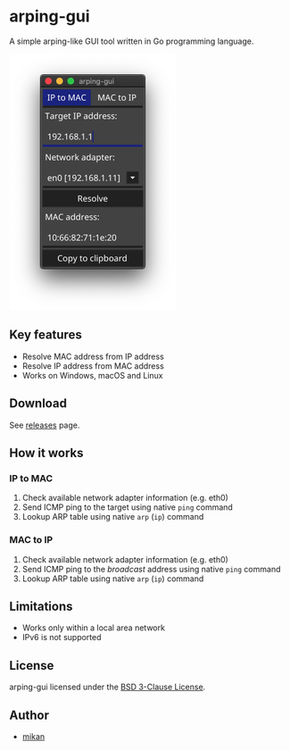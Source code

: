arping-gui
==========

A simple arping-like GUI tool written in Go programming language.

![screenshot](screenshot.png)

## Key features

- Resolve MAC address from IP address
- Resolve IP address from MAC address
- Works on Windows, macOS and Linux

## Download

See [releases](https://github.com/mikan/arping-gui/releases) page.

## How it works

### IP to MAC

1. Check available network adapter information (e.g. eth0)
2. Send ICMP ping to the target using native `ping` command
3. Lookup ARP table using native `arp` (`ip`) command

### MAC to IP

1. Check available network adapter information (e.g. eth0)
2. Send ICMP ping to the *broadcast* address using native `ping` command
3. Lookup ARP table using native `arp` (`ip`) command

## Limitations

- Works only within a local area network
- IPv6 is not supported

## License

arping-gui licensed under the [BSD 3-Clause License](LICENSE).

## Author

- [mikan](https://github.com/mikan)
